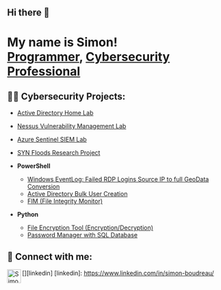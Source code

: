 ## Hi there 👋
<h1>My name is Simon! <br/><a href="https://github.com/Simon3457">Programmer</a>, <a href="https://www.linkedin.com/in/simon-boudreau/">Cybersecurity Professional</a></h1>

<h2>👨‍💻 Cybersecurity Projects:</h2>

- [Active Directory Home Lab](https://github.com/Simon3457/)
- [Nessus Vulnerability Management Lab](https://github.com/Simon3457/)
- [Azure Sentinel SIEM Lab](https://github.com/Simon3457/)
- [SYN Floods Research Project](https://github.com/Simon3457/)

- <b>PowerShell</b>
  - [Windows EventLog: Failed RDP Logins Source IP to full GeoData Conversion](https://github.com/Simon3457/)
  - [Active Directory Bulk User Creation](https://github.com/Simon3457/)
  - [FIM (File Integrity Monitor)](https://github.com/Simon3457/)

- <b>Python</b>
  - [File Encryption Tool (Encryption/Decryption)](https://github.com/Simon3457/)
  - [Password Manager with SQL Database](https://github.com/Simon3457/)


<h2> 🤳 Connect with me:</h2>

[<img align="left" alt="SimonBoudreau | LinkedIn" width="32px" src="https://upload.wikimedia.org/wikipedia/commons/8/81/LinkedIn_icon.svg" />][linkedin]
[linkedin]: https://www.linkedin.com/in/simon-boudreau/

<!--
[<img align="left" alt="SimonBoudreau | Instagram" width="32px" src="https://upload.wikimedia.org/wikipedia/commons/e/e7/Instagram_logo_2016.svg" />][instagram]
[instagram]: https://www.instagram.com/simon_boudreau/
-->


<!--
Here are some ideas to get you started:

- 🔭 I’m currently working on ...
- 🌱 I’m currently learning ...
- 👯 I’m looking to collaborate on ...
- 🤔 I’m looking for help with ...
- 💬 Ask me about ...
- 📫 How to reach me: ...
- 😄 Pronouns: ...
- ⚡ Fun fact: ...
-->
